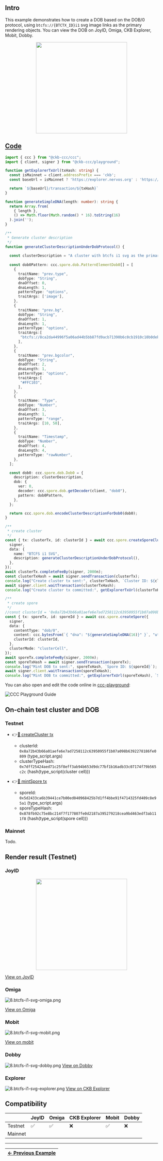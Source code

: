 ## Intro

This example demonstrates how to create a DOB based on the DOB/0 protocol, using `btcfs://{BTCTX_ID}i1` svg image links as the primary rendering objects. You can view the DOB on JoyID, Omiga, CKB Explorer, Mobit, Dobby. 

<div align="center">
  <img src="../assets/images/dob0/8.btcfs-i1-svg-joyid.svg" height="300">
</div>

## [Code](./8.btcfs-i1-svg.ts)

```typescript
import { ccc } from "@ckb-ccc/ccc";
import { client, signer } from "@ckb-ccc/playground";

function getExplorerTxUrl(txHash: string) {
  const isMainnet = client.addressPrefix === 'ckb';
  const baseUrl = isMainnet ? 'https://explorer.nervos.org' : 'https://testnet.explorer.nervos.org';

  return `${baseUrl}/transaction/${txHash}`
}

function generateSimpleDNA(length: number): string {
  return Array.from(
    { length }, 
    () => Math.floor(Math.random() * 16).toString(16)
  ).join('');
}

/**
 * Generate cluster description
 */
function generateClusterDescriptionUnderDobProtocol() {
 
  const clusterDescription = "A cluster with btcfs i1 svg as the primary rendering objects.";
  
  const dob0Pattern: ccc.spore.dob.PatternElementDob0[] = [
    {
      traitName: "prev.type",
      dobType: "String",
      dnaOffset: 0,
      dnaLength: 1,
      patternType: "options",
      traitArgs: ['image'],
    },
    {
      traitName: "prev.bg",
      dobType: "String",
      dnaOffset: 1,
      dnaLength: 1,
      patternType: "options",
      traitArgs:[
       "btcfs://8ca2da44996f5a06ad44b5bb87fd9acb71390b6c0cb1910c10b0deb8daad7f82i1",
      ],
    },
    {
      traitName: "prev.bgcolor",
      dobType: "String",
      dnaOffset: 2,
      dnaLength: 1,
      patternType: "options",
      traitArgs:[
       "#FFC103",
      ],
    },
    {
      traitName: "Type",
      dobType: "Number",
      dnaOffset: 3,
      dnaLength: 1,
      patternType: "range",
      traitArgs: [10, 50],
    },
    {
      traitName: "Timestamp",
      dobType: "Number",
      dnaOffset: 4,
      dnaLength: 4,
      patternType: "rawNumber",
    },
  ];

  const dob0: ccc.spore.dob.Dob0 = {
    description: clusterDescription,
    dob: {
      ver: 0,
      decoder: ccc.spore.dob.getDecoder(client, "dob0"),
      pattern: dob0Pattern,
    },
  };

  return ccc.spore.dob.encodeClusterDescriptionForDob0(dob0);
}

/**
 * create cluster
 */
const { tx: clusterTx, id: clusterId } = await ccc.spore.createSporeCluster({
  signer,
  data: {
    name: "BTCFS i1 SVG",
    description: generateClusterDescriptionUnderDobProtocol(),
  },
});
await clusterTx.completeFeeBy(signer, 2000n);
const clusterTxHash = await signer.sendTransaction(clusterTx);
console.log("Create cluster tx sent:", clusterTxHash, `Cluster ID: ${clusterId}`);
await signer.client.waitTransaction(clusterTxHash);
console.log("Create cluster tx committed:", getExplorerTxUrl(clusterTxHash), `Cluster ID: ${clusterId}`);

/**
 * create spore
 */
//const clusterId = '0x8a72b43b66a01aefe6e7ad7258112c63950955f1b07a098b6392278186fe0809';
const { tx: sporeTx, id: sporeId } = await ccc.spore.createSpore({
  signer,
  data: {
    contentType: "dob/0",
    content: ccc.bytesFrom(`{ "dna": "${generateSimpleDNA(16)}" }`, "utf8"),
    clusterId: clusterId,
  },
  clusterMode: "clusterCell",
});
await sporeTx.completeFeeBy(signer, 2000n);
const sporeTxHash = await signer.sendTransaction(sporeTx);
console.log("Mint DOB tx sent:", sporeTxHash, `Spore ID: ${sporeId}`);
await signer.client.waitTransaction(sporeTxHash);
console.log("Mint DOB tx committed:", getExplorerTxUrl(sporeTxHash), `Spore ID: ${sporeId}`);

```

You can also open and edit the code online in [ccc-playground](https://live.ckbccc.com/?src=https://raw.githubusercontent.com/CKBFansDAO/dob-cookbook/refs/heads/main/examples/dob0/8.btcfs-i1-svg.ts):

![CCC Playground Guide](../assets/images/ccc-playground-guide.png)


## On-chain test cluster and DOB

### Testnet
- 👉[🔗 createCluster tx](https://testnet.explorer.nervos.org/transaction/0xff923903cb28c304fdbed4a650fb84eb1a0a84f90e28228bc4b4488ab3b52c2d)
  - clusterId: `0x8a72b43b66a01aefe6e7ad7258112c63950955f1b07a098b6392278186fe0809` (type_script.args)
  - clusterTypeHash: `0x7dff25424aed71c25f8eff3ab94b653d9dc77bf1b16adb33c07174f79b565c2c` (hash(type_script(cluster cell)))

- 👉[🔗 mintSpore tx](https://testnet.explorer.nervos.org/transaction/0x450008926a5caf4fe444872b705da92755720cdf67a5bb15263644bb7dd0cf5b)
  - sporeId: `0x5d2433ca6b39441ce7b00ed040968425b7d1ff4bbe91f4714325fd409c8e95a1` (type_script.args)
  - sporeTypeHash: `0x878fb92c75e8bc214f7f177807fe0d2187a395279218cea9bd463edf3ab111f8` (hash(type_script(spore cell)))

### Mainnet
  Todo.

## Render result (Testnet)

### JoyID

<div align="center">
  <img src="../assets/images/dob0/8.btcfs-i1-svg-joyid.svg" height="300">
</div>

[View on JoyID](https://testnet.joyid.dev/nft/5d2433ca6b39441ce7b00ed040968425b7d1ff4bbe91f4714325fd409c8e95a1) 

### Omiga

![8.btcfs-i1-svg-omiga.png](../assets/images/dob0/8.btcfs-i1-svg-omiga.png)

[View on Omiga](https://test.omiga.io/info/dobs/0x878fb92c75e8bc214f7f177807fe0d2187a395279218cea9bd463edf3ab111f8) 

### Mobit

![8.btcfs-i1-svg-mobit.png](../assets/images/dob0/8.btcfs-i1-svg-mobit.png)

[View on mobit](https://mobit.app/dob/5d2433ca6b39441ce7b00ed040968425b7d1ff4bbe91f4714325fd409c8e95a1?chain=ckb)

### Dobby
![8.btcfs-i1-svg-dobby.png](../assets/images/dob0/8.btcfs-i1-svg-dobby.png)
[View on Dobby](https://test-dobby.entrust3.com/item-detail_ckb/0x5d2433ca6b39441ce7b00ed040968425b7d1ff4bbe91f4714325fd409c8e95a1) 

### Explorer
![8.btcfs-i1-svg-explorer.png](../assets/images/dob0/8.btcfs-i1-svg-explorer.png)
[View on CKB Explorer](https://testnet.explorer.nervos.org/nft-info/0x7dff25424aed71c25f8eff3ab94b653d9dc77bf1b16adb33c07174f79b565c2c/0x5d2433ca6b39441ce7b00ed040968425b7d1ff4bbe91f4714325fd409c8e95a1) 


## Compatibility
|         | JoyID | Omiga | CKB Explorer | Mobit | Dobby |
| ------- | ----- | ----- | ------------ | ----- | ----- |
| Testnet | ✅    | ✅     | ❌           | ✅     | ❌    |
| Mainnet |     |     |           |    |     |


---
<div align="left">
  
| [← Previous Example](7.btcfs-i1-png.md) |
|:----------------------------------------|
</div>